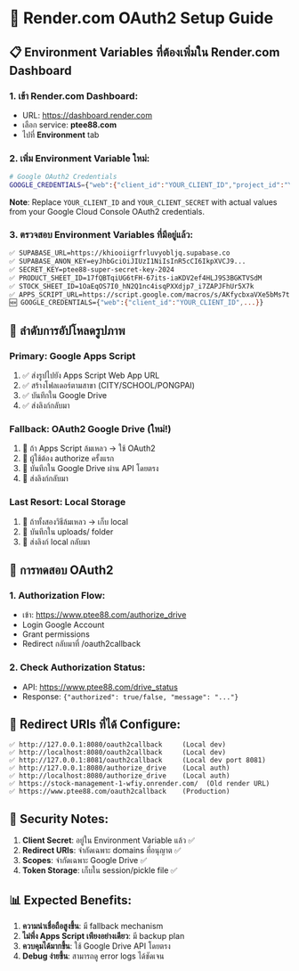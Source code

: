 # 🔐 Render.com OAuth2 Setup Guide

## 📋 Environment Variables ที่ต้องเพิ่มใน Render.com Dashboard

### 1. เข้า Render.com Dashboard:
- URL: https://dashboard.render.com
- เลือก service: **ptee88.com**
- ไปที่ **Environment** tab

### 2. เพิ่ม Environment Variable ใหม่:

```bash
# Google OAuth2 Credentials
GOOGLE_CREDENTIALS={"web":{"client_id":"YOUR_CLIENT_ID","project_id":"YOUR_PROJECT_ID","auth_uri":"https://accounts.google.com/o/oauth2/auth","token_uri":"https://oauth2.googleapis.com/token","auth_provider_x509_cert_url":"https://www.googleapis.com/oauth2/v1/certs","client_secret":"YOUR_CLIENT_SECRET","redirect_uris":["http://127.0.0.1:8080/oauth2callback","http://localhost:8080/oauth2callback","http://127.0.0.1:8081/oauth2callback","http://127.0.0.1:8080/authorize_drive","http://localhost:8080/authorize_drive","https://stock-management-1-wfiy.onrender.com/","https://www.ptee88.com/oauth2callback"],"javascript_origins":["http://127.0.0.1:8080","http://localhost:8080"]}}
```

**Note**: Replace `YOUR_CLIENT_ID` and `YOUR_CLIENT_SECRET` with actual values from your Google Cloud Console OAuth2 credentials.

### 3. ตรวจสอบ Environment Variables ที่มีอยู่แล้ว:

```bash
✅ SUPABASE_URL=https://khiooiigrfrluvyobljq.supabase.co
✅ SUPABASE_ANON_KEY=eyJhbGciOiJIUzI1NiIsInR5cCI6IkpXVCJ9...
✅ SECRET_KEY=ptee88-super-secret-key-2024
✅ PRODUCT_SHEET_ID=17fQBTqiUG6tFH-67its-iaKDV2ef4HLJ9S3BGKTVSdM
✅ STOCK_SHEET_ID=1OaEqOS7I0_hN2Q1nc4isqPXXdjp7_i7ZAPJFhUr5X7k
✅ APPS_SCRIPT_URL=https://script.google.com/macros/s/AKfycbxaVXe5bMs7tw8n5iUZ_l4D4aeGJk-bEFT-QNpTe87XXGRvwhBCB4go9u9e9ddJ364/exec
🆕 GOOGLE_CREDENTIALS={"web":{"client_id":"YOUR_CLIENT_ID",...}}
```

## 🔄 ลำดับการอัปโหลดรูปภาพ

### Primary: Google Apps Script
1. ✅ ส่งรูปไปยัง Apps Script Web App URL
2. ✅ สร้างโฟลเดอร์ตามสาขา (CITY/SCHOOL/PONGPAI)
3. ✅ บันทึกใน Google Drive
4. ✅ ส่งลิงก์กลับมา

### Fallback: OAuth2 Google Drive (ใหม่!)
1. 🔄 ถ้า Apps Script ล้มเหลว → ใช้ OAuth2
2. 🔄 ผู้ใช้ต้อง authorize ครั้งแรก
3. 🔄 บันทึกใน Google Drive ผ่าน API โดยตรง
4. 🔄 ส่งลิงก์กลับมา

### Last Resort: Local Storage
1. 💾 ถ้าทั้งสองวิธีล้มเหลว → เก็บ local
2. 💾 บันทึกใน uploads/ folder
3. 💾 ส่งลิงก์ local กลับมา

## 🧪 การทดสอบ OAuth2

### 1. Authorization Flow:
- เข้า: https://www.ptee88.com/authorize_drive
- Login Google Account
- Grant permissions
- Redirect กลับมาที่ /oauth2callback

### 2. Check Authorization Status:
- API: https://www.ptee88.com/drive_status
- Response: `{"authorized": true/false, "message": "..."}`

## 🔧 Redirect URIs ที่ได้ Configure:

```
✅ http://127.0.0.1:8080/oauth2callback     (Local dev)
✅ http://localhost:8080/oauth2callback     (Local dev)  
✅ http://127.0.0.1:8081/oauth2callback     (Local dev port 8081)
✅ http://127.0.0.1:8080/authorize_drive    (Local auth)
✅ http://localhost:8080/authorize_drive    (Local auth)
✅ https://stock-management-1-wfiy.onrender.com/  (Old render URL)
✅ https://www.ptee88.com/oauth2callback    (Production)
```

## 🚨 Security Notes:

1. **Client Secret**: อยู่ใน Environment Variable แล้ว ✅
2. **Redirect URIs**: จำกัดเฉพาะ domains ที่อนุญาต ✅
3. **Scopes**: จำกัดเฉพาะ Google Drive ✅
4. **Token Storage**: เก็บใน session/pickle file ✅

## 📊 Expected Benefits:

1. **ความน่าเชื่อถือสูงขึ้น**: มี fallback mechanism
2. **ไม่พึ่ง Apps Script เพียงอย่างเดียว**: มี backup plan
3. **ควบคุมได้มากขึ้น**: ใช้ Google Drive API โดยตรง
4. **Debug ง่ายขึ้น**: สามารถดู error logs ได้ชัดเจน